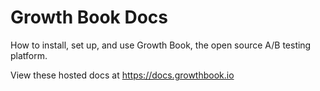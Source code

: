 # Growth Book Docs

How to install, set up, and use Growth Book, the open source A/B testing platform.

View these hosted docs at https://docs.growthbook.io
